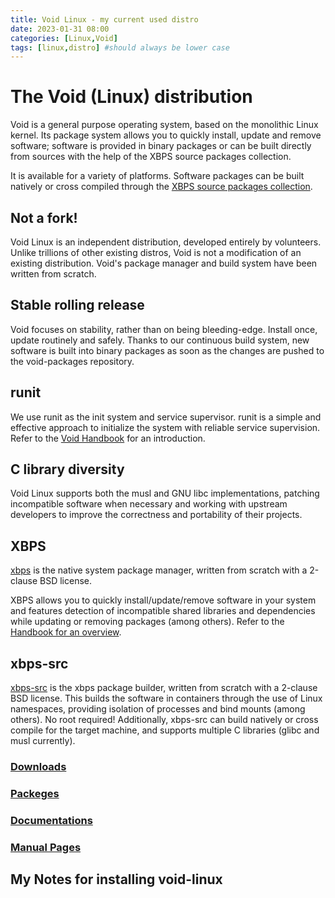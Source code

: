 ```yaml
---
title: Void Linux - my current used distro
date: 2023-01-31 08:00
categories: [Linux,Void]
tags: [linux,distro] #should always be lower case
---
```


# The Void (Linux) distribution

Void is a general purpose operating system, based on the monolithic Linux kernel. Its package system allows you to quickly install, update and remove software; software is provided in binary packages or can be built directly from sources with the help of the XBPS source packages collection.

It is available for a variety of platforms. Software packages can be built natively or cross compiled through the [XBPS source packages collection](https://github.com/void-linux/void-packages).

## Not a fork!
Void Linux is an independent distribution, developed entirely by volunteers.
Unlike trillions of other existing distros, Void is not a modification of an existing distribution. Void's package manager and build system have been written from scratch.

## Stable rolling release
Void focuses on stability, rather than on being bleeding-edge. Install once, update routinely and safely.
Thanks to our continuous build system, new software is built into binary packages as soon as the changes are pushed to the void-packages repository.

## runit
We use runit as the init system and service supervisor.
runit is a simple and effective approach to initialize the system with reliable service supervision. Refer to the [Void Handbook](https://docs.voidlinux.org/config/services/index.html) for an introduction.

## C library diversity
Void Linux supports both the musl and GNU libc implementations, patching incompatible software when necessary and working with upstream developers to improve the correctness and portability of their projects.

## XBPS
[xbps](https://github.com/void-linux/xbps) is the native system package manager, written from scratch with a 2-clause BSD license.

XBPS allows you to quickly install/update/remove software in your system and features detection of incompatible shared libraries and dependencies while updating or removing packages (among others). Refer to the [Handbook for an overview](https://docs.voidlinux.org/xbps/index.html).

## xbps-src
[xbps-src](https://github.com/void-linux/void-packages) is the xbps package builder, written from scratch with a 2-clause BSD license.
This builds the software in containers through the use of Linux namespaces, providing isolation of processes and bind mounts (among others). No root required!
Additionally, xbps-src can build natively or cross compile for the target machine, and supports multiple C libraries (glibc and musl currently).

### [Downloads](https://voidlinux.org/download/)
### [Packeges](https://voidlinux.org/packages/)
### [Documentations](https://docs.voidlinux.org/)
### [Manual Pages](https://man.voidlinux.org/)

## My Notes for installing void-linux



